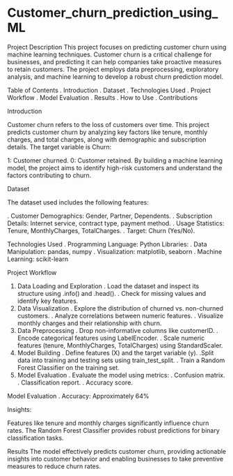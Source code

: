 # Customer_churn_prediction_using_ML

Project Description
This project focuses on predicting customer churn using machine learning techniques. Customer churn is a critical challenge for businesses, and predicting it can help companies take proactive measures to retain customers. The project employs data preprocessing, exploratory analysis, and machine learning to develop a robust churn prediction model.

Table of Contents
. Introduction
. Dataset
. Technologies Used
. Project Workflow
. Model Evaluation
. Results
. How to Use
. Contributions

Introduction

Customer churn refers to the loss of customers over time. This project predicts customer churn by analyzing key factors like tenure, monthly charges, and total charges, along with demographic and subscription details. The target variable is Churn:

1: Customer churned.
0: Customer retained.
By building a machine learning model, the project aims to identify high-risk customers and understand the factors contributing to churn.

Dataset

The dataset used includes the following features:

. Customer Demographics: Gender, Partner, Dependents.
. Subscription Details: Internet service, contract type, payment method.
. Usage Statistics: Tenure, MonthlyCharges, TotalCharges.
. Target: Churn (Yes/No).

Technologies Used
. Programming Language: Python
Libraries:
. Data Manipulation: pandas, numpy
. Visualization: matplotlib, seaborn
. Machine Learning: scikit-learn

Project Workflow

1. Data Loading and Exploration
. Load the dataset and inspect its structure using .info() and .head().
. Check for missing values and identify key features.
2. Data Visualization
. Explore the distribution of churned vs. non-churned customers.
. Analyze correlations between numeric features.
. Visualize monthly charges and their relationship with churn.
3. Data Preprocessing
. Drop non-informative columns like customerID.
. Encode categorical features using LabelEncoder.
. Scale numeric features (tenure, MonthlyCharges, TotalCharges) using StandardScaler.
4. Model Building
. Define features (X) and the target variable (y).
.Split data into training and testing sets using train_test_split.
. Train a Random Forest Classifier on the training set.
5. Model Evaluation
. Evaluate the model using metrics:
. Confusion matrix.
. Classification report.
. Accuracy score.

Model Evaluation
. Accuracy: Approximately 64%

Insights:

Features like tenure and monthly charges significantly influence churn rates.
The Random Forest Classifier provides robust predictions for binary classification tasks.

Results
The model effectively predicts customer churn, providing actionable insights into customer behavior and enabling businesses to take preventive measures to reduce churn rates.




